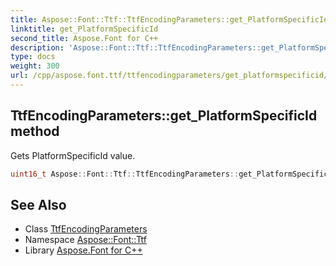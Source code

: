 ```yaml
---
title: Aspose::Font::Ttf::TtfEncodingParameters::get_PlatformSpecificId method
linktitle: get_PlatformSpecificId
second_title: Aspose.Font for C++
description: 'Aspose::Font::Ttf::TtfEncodingParameters::get_PlatformSpecificId method. Gets PlatformSpecificId value in C++.'
type: docs
weight: 300
url: /cpp/aspose.font.ttf/ttfencodingparameters/get_platformspecificid/
---
```

## TtfEncodingParameters::get_PlatformSpecificId method


Gets PlatformSpecificId value.

```cpp
uint16_t Aspose::Font::Ttf::TtfEncodingParameters::get_PlatformSpecificId() const
```

## See Also

* Class [TtfEncodingParameters](../)
* Namespace [Aspose::Font::Ttf](../../)
* Library [Aspose.Font for C++](../../../)
